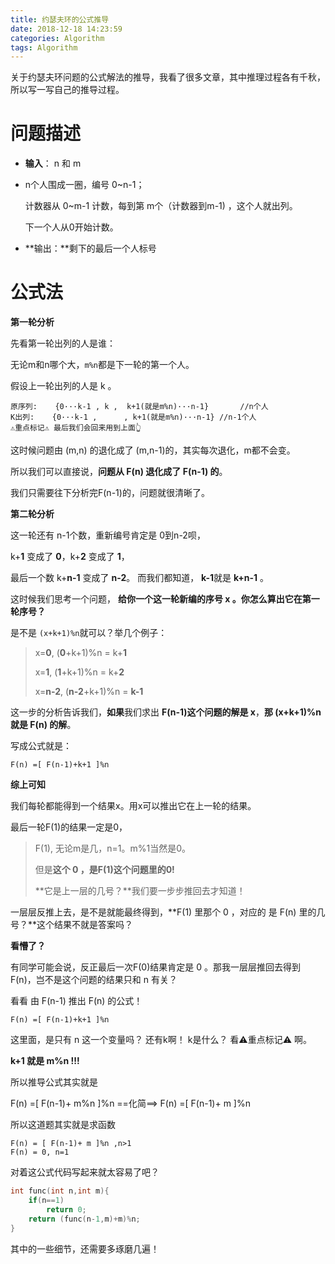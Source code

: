 ```yaml
---
title: 约瑟夫环的公式推导
date: 2018-12-18 14:23:59
categories: Algorithm
tags: Algorithm
---
```


关于约瑟夫环问题的公式解法的推导，我看了很多文章，其中推理过程各有千秋，所以写一写自己的推导过程。

<!---more--->

# 问题描述

- **输入**： n 和 m

- n个人围成一圈，编号  0~n-1； 

  计数器从 0~m-1 计数，每到第 m个（计数器到m-1) ，这个人就出列。

  下一个人从0开始计数。

- **输出：**剩下的最后一个人标号

# 公式法

**第一轮分析** 

先看第一轮出列的人是谁：

无论m和n哪个大，`m%n`都是下一轮的第一个人。

假设上一轮出列的人是 k 。


```
原序列:	{0···k-1 , k ,  k+1(就是m%n)···n-1}		//n个人
K出列:	{0···k-1 ,		, k+1(就是m%n)···n-1}	//n-1个人
⚠️重点标记⚠️ 最后我们会回来用到上面👆
```


这时候问题由  (m,n) 的退化成了  (m,n-1)的，其实每次退化，m都不会变。

所以我们可以直接说，**问题从 F(n) 退化成了 F(n-1) 的**。

我们只需要往下分析完F(n-1)的，问题就很清晰了。

**第二轮分析**

这一轮还有 n-1个数，重新编号肯定是 0到n-2呗，

 k+**1** 变成了 **0**，k+**2** 变成了 **1**，

最后一个数 k+**n-1** 变成了 **n-2**。 而我们都知道， **k-1**就是 **k+n-1** 。

这时候我们思考一个问题， **给你一个这一轮新编的序号 x 。你怎么算出它在第一轮序号？**

是不是 `(x+k+1)%n`就可以？举几个例子：

> x=**0**,   (**0**+k+1)%n = k+**1**
>
> x=**1**,   (**1**+k+1)%n = k+**2**
>
> x=**n-2**,  (**n-2**+k+1)%n = **k-1**

这一步的分析告诉我们，**如果**我们求出 **F(n-1)这个问题的解是 x**，**那 (x+k+1)%n 就是 F(n) 的解**。

写成公式就是：

```
F(n) =[ F(n-1)+k+1 ]%n
```

**综上可知**

我们每轮都能得到一个结果x。用x可以推出它在上一轮的结果。

最后一轮F(1)的结果一定是0，

> F(1),  无论m是几，n=1。m%1当然是0。
>
> 但是**这个 0 ，是F(1)这个问题里的0!**
>
> **它是上一层的几号？**我们要一步步推回去才知道！

一层层反推上去，是不是就能最终得到，**F(1) 里那个 0 ，对应的 是 F(n) 里的几号？**这个结果不就是答案吗？

**看懵了？**

有同学可能会说，反正最后一次F(0)结果肯定是 0 。那我一层层推回去得到 F(n)，岂不是这个问题的结果只和 n 有关？

看看 由 F(n-1) 推出 F(n) 的公式！ 

```
F(n) =[ F(n-1)+k+1 ]%n
```

这里面，是只有 n 这一个变量吗？ 还有k啊！ k是什么？ 看⚠️重点标记⚠️ 啊。

**k+1 就是 m%n !!!**

所以推导公式其实就是

F(n) =[ F(n-1)+ m%n ]%n  ==化简==>  F(n) =[ F(n-1)+ m ]%n

所以这道题其实就是求函数

```
F(n) = [ F(n-1)+ m ]%n ,n>1
F(n) = 0, n=1
```

对着这公式代码写起来就太容易了吧？

```cpp
int func(int n,int m){
    if(n==1)
        return 0;
    return (func(n-1,m)+m)%n;
}
```

其中的一些细节，还需要多琢磨几遍！